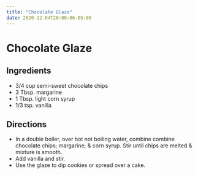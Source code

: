 ```yaml
---
title: "Chocolate Glaze"
date: 2020-12-04T20:00:06-05:00
---
```


# Chocolate Glaze

## Ingredients

- 3/4 cup semi-sweet chocolate chips
- 3 Tbsp. margarine
- 1 Tbsp. light corn syrup
- 1/3 tsp. vanilla

## Directions

- In a double boiler, over hot not boiling water, combine combine chocolate chips; margarine; & corn syrup. Stir until chips are melted & mixture is smooth.
- Add vanilla and stir.
- Use the glaze to dip cookies or spread over a cake.